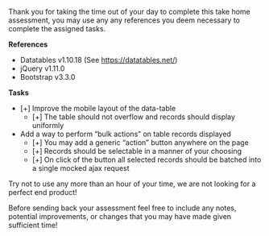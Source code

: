 Thank you for taking the time out of your day to complete this take home assessment, you may use any any references you deem necessary to complete the assigned tasks.

**References**

* Datatables v1.10.18 (See https://datatables.net/)
* jQuery v1.11.0
* Bootstrap v3.3.0


**Tasks**

* [+] Improve the mobile layout of the data-table
    * [+] The table should not overflow and records should display uniformly
* Add a way to perform “bulk actions” on table records displayed
    * [+] You may add a generic “action” button anywhere on the page
    * [+] Records should be selectable in a manner of your choosing
    * [+] On click of the button all selected records should be batched into a single mocked ajax request


Try not to use any more than an hour of your time, we are not looking for a perfect end product!

Before sending back your assessment feel free to include any notes, potential improvements, or changes that you may have made given sufficient time!